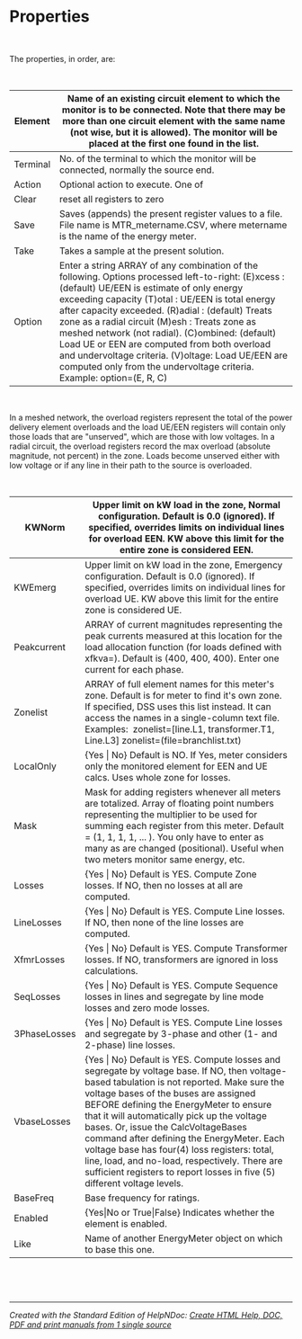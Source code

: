 # Properties 

&nbsp;

The properties, in order, are:

&nbsp;

| Element | Name of an existing circuit element to which the monitor is to be connected. Note that there may be more than one circuit element with the same name (not wise, but it is allowed). The monitor will be placed at the first one found in the list. |
| --- | --- |
| Terminal | No. of the terminal to which the monitor will be connected, normally the source end. |
| Action | Optional action to execute. One of |
| Clear | reset all registers to zero |
| Save | Saves (appends) the present register values to a file. File name is MTR\_metername.CSV, where metername is the name of the energy meter. |
| Take | Takes a sample at the present solution. |
| Option | Enter a string ARRAY of any combination of the following. Options processed left-to-right: (E)xcess : (default) UE/EEN is estimate of only energy exceeding capacity (T)otal : UE/EEN is total energy after capacity exceeded. (R)adial : (default) Treats zone as a radial circuit (M)esh : Treats zone as meshed network (not radial). (C)ombined: (default) Load UE or EEN are computed from both overload and undervoltage criteria. (V)oltage: Load UE/EEN are computed only from the undervoltage criteria. Example: option=(E, R, C) |


&nbsp;

In a meshed network, the overload registers represent the total of the power delivery element overloads and the load UE/EEN registers will contain only those loads that are "unserved", which are those with low voltages. In a radial circuit, the overload registers record the max overload (absolute magnitude, not percent) in the zone. Loads become unserved either with low voltage or if any line in their path to the source is overloaded.

&nbsp;

| KWNorm | Upper limit on kW load in the zone, Normal configuration. Default is 0.0 (ignored). If specified, overrides limits on individual lines for overload EEN. KW above this limit for the entire zone is considered EEN. |
| --- | --- |
| KWEmerg | Upper limit on kW load in the zone, Emergency configuration. Default is 0.0 (ignored). If specified, overrides limits on individual lines for overload UE. KW above this limit for the entire zone is considered UE. |
| Peakcurrent | ARRAY of current magnitudes representing the peak currents measured at this location for the load allocation function (for loads defined with xfkva=). Default is (400, 400, 400). Enter one current for each phase. |
| Zonelist | ARRAY of full element names for this meter's zone. Default is for meter to find it's own zone. If specified, DSS uses this list instead. It can access the names in a single-column text file. Examples:&nbsp; zonelist=\[line.L1, transformer.T1, Line.L3\] zonelist=(file=branchlist.txt) |
| LocalOnly | {Yes \| No} Default is NO. If Yes, meter considers only the monitored element for EEN and UE calcs. Uses whole zone for losses. |
| Mask | Mask for adding registers whenever all meters are totalized. Array of floating point numbers representing the multiplier to be used for summing each register from this meter. Default = (1, 1, 1, 1, ... ). You only have to enter as many as are changed (positional). Useful when two meters monitor same energy, etc. |
| Losses | {Yes \| No} Default is YES. Compute Zone losses. If NO, then no losses at all are computed. |
| LineLosses | {Yes \| No} Default is YES. Compute Line losses. If NO, then none of the line losses are computed. |
| XfmrLosses | {Yes \| No} Default is YES. Compute Transformer losses. If NO, transformers are ignored in loss calculations. |
| SeqLosses | {Yes \| No} Default is YES. Compute Sequence losses in lines and segregate by line mode losses and zero mode losses. |
| &#51;PhaseLosses | {Yes \| No} Default is YES. Compute Line losses and segregate by 3-phase and other (1- and 2-phase) line losses. |
| VbaseLosses | {Yes \| No} Default is YES. Compute losses and segregate by voltage base. If NO, then voltage-based tabulation is not reported. Make sure the voltage bases of the buses are assigned BEFORE defining the EnergyMeter to ensure that it will automatically pick up the voltage bases. Or, issue the CalcVoltageBases command after defining the EnergyMeter. Each voltage base has four(4) loss registers: total, line, load, and no-load, respectively. There are sufficient registers to report losses in five (5) different voltage levels. |
| BaseFreq | Base frequency for ratings. |
| Enabled | {Yes\|No or True\|False} Indicates whether the element is enabled. |
| Like | Name of another EnergyMeter object on which to base this one. |


&nbsp;

&nbsp;


***
_Created with the Standard Edition of HelpNDoc: [Create HTML Help, DOC, PDF and print manuals from 1 single source](<https://www.helpndoc.com/help-authoring-tool>)_

